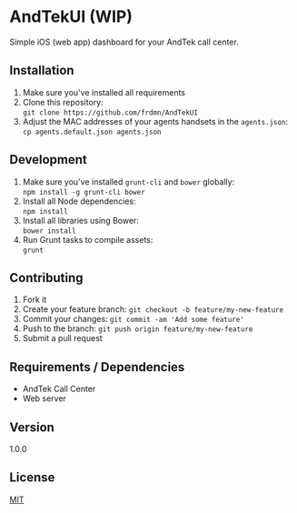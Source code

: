 # AndTekUI (WIP)

Simple iOS (web app) dashboard for your AndTek call center.

## Installation

1. Make sure you've installed all requirements
2. Clone this repository:  
  `git clone https://github.com/frdmn/AndTekUI`
3. Adjust the MAC addresses of your agents handsets in the `agents.json`:  
  `cp agents.default.json agents.json`

## Development

1. Make sure you've installed `grunt-cli` and `bower` globally:  
  `npm install -g grunt-cli bower`  
2. Install all Node dependencies:  
  `npm install`
3. Install all libraries using Bower:  
  `bower install`  
4. Run Grunt tasks to compile assets:  
  `grunt`  

## Contributing

1. Fork it
2. Create your feature branch: `git checkout -b feature/my-new-feature`
3. Commit your changes: `git commit -am 'Add some feature'`
4. Push to the branch: `git push origin feature/my-new-feature`
5. Submit a pull request

## Requirements / Dependencies

* AndTek Call Center
* Web server

## Version

1.0.0

## License

[MIT](LICENSE)
